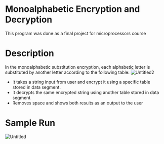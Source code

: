 # Monoalphabetic Encryption and Decryption
This program was done as a final project for microprocessors course 
# Description 
In the monoalphabetic substitution encryption, each alphabetic letter is substituted by another
letter according to the following table:
![Untitled2](https://user-images.githubusercontent.com/81472165/120890015-7cbd1c00-c600-11eb-8d7e-f301c0592e23.png)
- It takes a string input from user and encrypt it using a specific table stored in data segment.
- It decrypts the same encrypted string using another table stored in data segment.
- Removes space and shows both results as an output to the user
# Sample Run
![Untitled](https://user-images.githubusercontent.com/81472165/121058975-395ddb80-c7c1-11eb-9780-34d4e233fbac.png)



